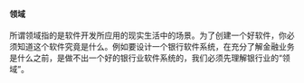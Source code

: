 #### 领域

所谓领域指的是软件开发所应用的现实生活中的场景。为了创建一个好软件，你必须知道这个软件究竟是什么。例如要设计一个银行软件系统，在充分了解金融业务是什么之前，是做不出一个好的银行业软件系统的，我们必须先理解银行业的“领域”。

